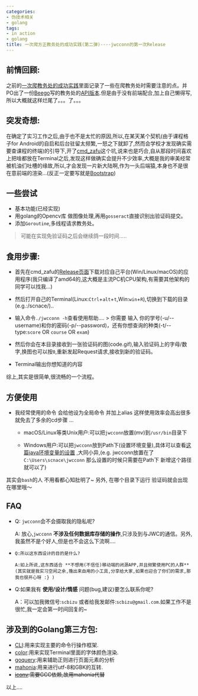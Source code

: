 ```yaml
---
categories:
- 伪技术相关
- golang
tags:
- in action
- golang
title: 一次爬方正教务处的成功实践(第二弹)----jwcconn的第一次Release
---
```


## 前情回顾:
之前的[一次爬教务处的成功实践](http://blog.scnace.cc/%E4%B8%80%E6%AC%A1%E7%88%AC%E6%96%B9%E6%AD%A3%E6%95%99%E5%8A%A1%E5%A4%84%E7%9A%84%E6%88%90%E5%8A%9F%E5%AE%9E%E8%B7%B5/)里面记录了一些在爬教务处时需要注意的点。并PO出了一份[Beego](http://beego.me/)写的教务处的[API版本](https://github.com/scbizu/Zafu_jwcInterface).但是由于没有前端配合,加上自己懒得写,所以大概就这样烂尾了。。。了。。。

## 突发奇想:
在确定了实习工作之后,由于也不是太忙的原因,所以,在某天某个契机(由于课程格子for Android的自启和后台驻留太频繁,一怒之下就卸了,然而会学校才发现确实需要查课程的终端)的引导下,开了[cmd_zafu](https://github.com/scbizu/cmd_zafu)这个坑,说来也是巧合,自从那段时间喜欢上把啥都放在Terminal之后,发现这样做确实会提升不少效率,大概是我的审美经常被机油们吐槽的缘故,所以,才会发现一片新大陆啊,作为一头后端猿,本身也不是很在意前端的渲染...(反正一定要写就是[Bootstrap](http://www.bootcss.com/))

## 一些尝试

  * 基本功能(已经实现)
  * 用golang的Opencv库 做图像处理,再用`gosseract`直接识别出验证码提交。
  * 添加`Goroutine`,多线程请求教务处。
> 可能在实现免验证码之后会继续鸽一段时间.....

## 食用步骤:

*  首先在cmd_zafu的[Release页面](https://github.com/scbizu/cmd_zafu/releases)下载对应自己平台(Win/Linux/macOS)的应用程序(我只编译了amd64的,这大概是主流PC机CPU架构,有需要其他架构的同学可以找我...)
* 然后打开自己的Terminal(Linux:`Ctrl`+`alt`+`t`,Win:`win`+`R`),切换到下载的目录(e.g.:/scnace/)..
* 输入命令`./jwcconn -h`查看使用帮助....
      > 你需要 输入 你的学号(-u/--username)和你的密码(-p/--password)，还有你想查询的种类(-t/--type:`score` OR `course` OR `exam`)

* 然后你会在本目录接收到一张验证码的图(code.gif),输入验证码上的字母/数字,换图也可以按`0`,重新发起Request请求,接收到新的验证码。
* Terminal输出你想知道的内容

综上,其实是很简单,很流畅的一个流程。

## 方便使用

* 我经常使用的命令 会给他设为全局命令 并加上alias 这样使用效率会高出很多 就免去了多余的cd步骤 ...

  * macOS/Linux等类Unix用户:可以把`jwcconn`放置(mv)到`/usr/bin`目录下

  * Windows用户:可以把`jwcconn`放到Path下(设置环境变量),具体可以查看[这篇java环境变量的设置](https://www.java.com/zh_CN/download/help/path.xml) ,大同小异,(e.g. jwcconn放置在了`C:\Users\scnace\jwcconn`  那么设置的时候只需要在Path下 新增这个路径就可以了)  

其实会`bash`的人 不用看都心知肚明了~  另外, 在哪个目录下运行 验证码就会出现在哪里哦～

## FAQ

*    Q: `jwcconn`会不会摄取我的隐私呢?

     A: 放心,`jwcconn` **不涉及任何数据库存储的操作**,只涉及到与JWC的通信。另外,我虽然不是个好人,但是也不会这么下流啊....

*     Q:所以这东西设计的目的是什么?

      A:如上所说,这东西适合 **不想用(不信任)移动端的闭源APP,并且频繁使用PC的人群** (其实就是我实习空闲之余,撸出来自用的小工具,分享给大家,如果也迎合了你们的需求,那我也很开心呀 :} )

*    Q:如果我有 **使用/设计/情感** 问题(bug,建议)要怎么联系你呢?

     A：可以加我微信号:`scbizu` 或者给我发邮件:`scbizu@gmail.com`.如果工作不是很忙,我一定会第一时间回复的~

## 涉及到的Golang第三方包:

* [CLI](https://github.com/mkideal/cli):用来实现主要的命令行操作框架.
* [color](https://github.com/fatih/color):用来实现Terminal里面的字体颜色渲染.
* [goquery](https://github.com/PuerkitoBio/goquery):用来辅助正则进行页面元素的分析
* [mahonia](https://github.com/scbizu/mahonia):用来进行utf-8和GBK的互转.
* <del>[iconv](https://github.com/qiniu/iconv):需要GCC依赖,故用mahonia代替</del>

以上....
